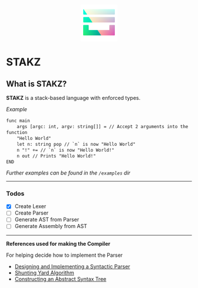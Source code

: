 <p align="center" width="100%"><img src="./icons/icon-alpha.png" alt="icon" width=100 height=100 style="display: block; margin: 0 auto" /></p>

# STAKZ

## What is STAKZ?
**STAKZ** is a stack-based language with enforced types.

*Example*
```stakz
func main
	args [argc: int, argv: string[]] = // Accept 2 arguments into the function 
	"Hello World"
	let n: string pop // `n` is now "Hello World"
	n "!" += // `n` is now "Hello World!"
	n out // Prints "Hello World!"
END
```
*Further examples can be found in the `/examples` dir*

---

### Todos
- [x] Create Lexer
- [ ] Create Parser
- [ ] Generate AST from Parser
- [ ] Generate Assembly from AST

---

**References used for making the Compiler**

For helping decide how to implement the Parser
- [Designing and Implementing a Syntactic Parser](https://www.jstor.org/stable/24147875?seq=1#metadata_info_tab_contents)
- [Shunting Yard Algorithm](https://en.wikipedia.org/wiki/Shunting-yard_algorithm)
- [Constructing an Abstract Syntax Tree](https://stackoverflow.com/questions/1721553/how-to-construct-an-abstract-syntax-tree)
